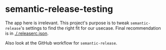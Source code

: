 # semantic-release-testing

The app here is irrelevant. This project's purpose is to tweak `semantic-release`'s settings to find the right fit for
our usecase. Final recommendation is in [./.releaserc.json](./.releaserc.json).

Also look at the GitHub workflow for `semantic-release`.
